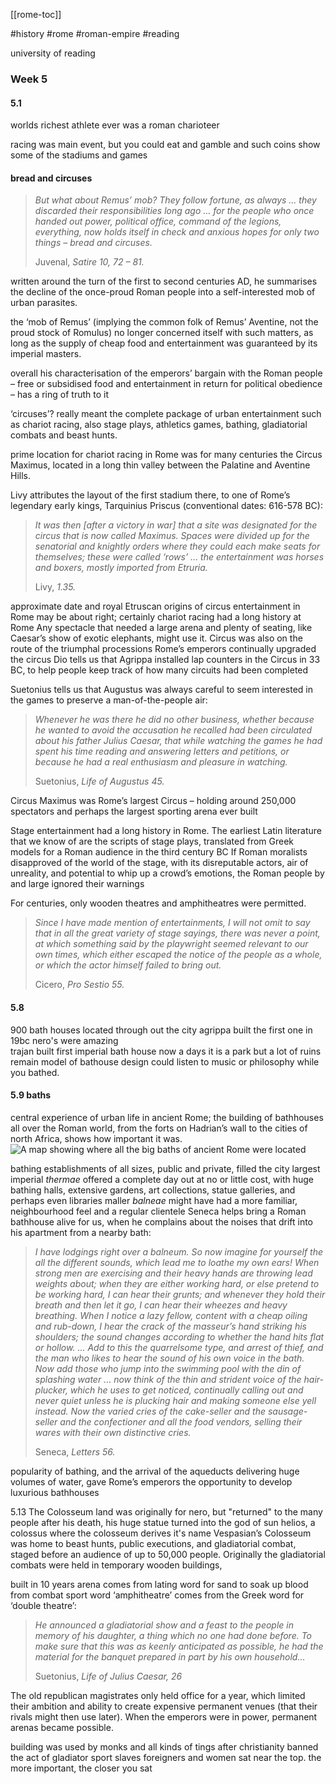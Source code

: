 [[rome-toc]] 

#history #rome #roman-empire #reading 

university of reading

### Week 5

#### 5.1
worlds richest athlete ever was a roman charioteer

racing was main event, but you could eat and gamble and such
coins show some of the stadiums and games

#### bread and circuses  

> _But what about Remus’ mob? They follow fortune, as always … they discarded their responsibilities long ago … for the people who once handed out power, political office, command of the legions, everything, now holds itself in check and anxious hopes for only two things – bread and circuses._
> 
> Juvenal, _Satire 10, 72 – 81._  

written around the turn of the first to second centuries AD, he summarises the decline of the once-proud Roman people into a self-interested mob of urban parasites.

the ‘mob of Remus’ (implying the common folk of Remus’ Aventine, not the proud stock of Romulus) no longer concerned itself with such matters, as long as the supply of cheap food and entertainment was guaranteed by its imperial masters.

overall his characterisation of the emperors’ bargain with the Roman people – free or subsidised food and entertainment in return for political obedience – has a ring of truth to it

‘circuses’? really meant the complete package of urban entertainment such as chariot racing,  also stage plays, athletics games, bathing, gladiatorial combats and beast hunts.

prime location for chariot racing in Rome was for many centuries the Circus Maximus, located in a long thin valley between the Palatine and Aventine Hills.

Livy attributes the layout of the first stadium there, to one of Rome’s legendary early kings, Tarquinius Priscus (conventional dates: 616-578 BC):

> _It was then [after a victory in war] that a site was designated for the circus that is now called Maximus. Spaces were divided up for the senatorial and knightly orders where they could each make seats for themselves; these were called ‘rows’ … the entertainment was horses and boxers, mostly imported from Etruria._
> 
> Livy, _1.35._

approximate date and royal Etruscan origins of circus entertainment in Rome may be about right; certainly chariot racing had a long history at Rome
Any spectacle that needed a large arena and plenty of seating, like Caesar’s show of exotic elephants, might use it.
Circus was also on the route of the triumphal processions
Rome’s emperors continually upgraded the circus
Dio tells us that Agrippa installed lap counters in the Circus in 33 BC, to help people keep track of how many circuits had been completed

Suetonius tells us that Augustus was always careful to seem interested in the games to preserve a man-of-the-people air:

> _Whenever he was there he did no other business, whether because he wanted to avoid the accusation he recalled had been circulated about his father Julius Caesar, that while watching the games he had spent his time reading and answering letters and petitions, or because he had a real enthusiasm and pleasure in watching._
> 
> Suetonius, _Life of Augustus 45._

Circus Maximus was Rome’s largest Circus – holding around 250,000 spectators and perhaps the largest sporting arena ever built

Stage entertainment had a long history in Rome. The earliest Latin literature that we know of are the scripts of stage plays, translated from Greek models for a Roman audience in the third century BC
If Roman moralists disapproved of the world of the stage, with its disreputable actors, air of unreality, and potential to whip up a crowd’s emotions, the Roman people by and large ignored their warnings

For centuries, only wooden theatres and amphitheatres were permitted.

> _Since I have made mention of entertainments, I will not omit to say that in all the great variety of stage sayings, there was never a point, at which something said by the playwright seemed relevant to our own times, which either escaped the notice of the people as a whole, or which the actor himself failed to bring out._
> 
> Cicero, _Pro Sestio 55._

#### 5.8
900 bath houses located through out the city
agrippa built the first one in 19bc
nero's were amazing\
trajan built first imperial bath house 
now a days it is a park but a lot of ruins remain
model of bathouse design
could listen to music or philosophy while you bathed.

#### 5.9 baths
central experience of urban life in ancient Rome; the building of bathhouses all over the Roman world, from the forts on Hadrian’s wall to the cities of north Africa, shows how important it was.
![A map showing where all the big baths of ancient Rome were located](https://ugc.futurelearn.com/uploads/assets/77/19/hero_7719184e-d908-4c77-b82e-0cdc27af0e99.jpg)

bathing establishments of all sizes, public and private, filled the city
largest imperial _thermae_ offered a complete day out at no or little cost, with huge bathing halls, extensive gardens, art collections, statue galleries, and perhaps even libraries
maller _balneae_ might have had a more familiar, neighbourhood feel and a regular clientele
Seneca helps bring a Roman bathhouse alive for us, when he complains about the noises that drift into his apartment from a nearby bath:

> _I have lodgings right over a balneum. So now imagine for yourself the all the different sounds, which lead me to loathe my own ears! When strong men are exercising and their heavy hands are throwing lead weights about; when they are either working hard, or else pretend to be working hard, I can hear their grunts; and whenever they hold their breath and then let it go, I can hear their wheezes and heavy breathing. When I notice a lazy fellow, content with a cheap oiling and rub-down, I hear the crack of the masseur’s hand striking his shoulders; the sound changes according to whether the hand hits flat or hollow. … Add to this the quarrelsome type, and arrest of thief, and the man who likes to hear the sound of his own voice in the bath. Now add those who jump into the swimming pool with the din of splashing water … now think of the thin and strident voice of the hair-plucker, which he uses to get noticed, continually calling out and never quiet unless he is plucking hair and making someone else yell instead. Now the varied cries of the cake-seller and the sausage-seller and the confectioner and all the food vendors, selling their wares with their own distinctive cries._
> 
> Seneca, _Letters 56._

popularity of bathing, and the arrival of the aqueducts delivering huge volumes of water, gave Rome’s emperors the opportunity to develop luxurious bathhouses

5.13 The Colosseum 
land was originally for nero, but "returned" to the many people after his death, his huge statue turned into the god of sun helios, a colossus where the colosseum derives it's name
Vespasian’s Colosseum was home to beast hunts, public executions, and gladiatorial combat, staged before an audience of up to 50,000 people.
Originally the gladiatorial combats were held in temporary wooden buildings,

built in 10 years
arena comes from lating word for sand to soak up blood from combat sport
word ‘amphitheatre’ comes from the Greek word for ‘double theatre’:

> _He announced a gladiatorial show and a feast to the people in memory of his daughter, a thing which no one had done before. To make sure that this was as keenly anticipated as possible, he had the material for the banquet prepared in part by his own household…_
> 
> Suetonius, _Life of Julius Caesar, 26_

The old republican magistrates only held office for a year, which limited their ambition and ability to create expensive permanent venues (that their rivals might then use later). When the emperors were in power, permanent arenas became possible.

building was used by monks and all kinds of tings after christianity banned the act of gladiator sport
slaves foreigners and women sat near the top. the more important, the closer you sat











